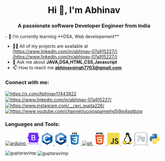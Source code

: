 <h1 align="center">Hi 👋, I'm Abhinav</h1>
<h3 align="center">A passionate software Developer Engineer from India</h3>
<img  src="https://media.giphy.com/media/K5kfQExKk731K/giphy.gif" width="400px" align="right" alt="">
<img  src="https://media.giphy.com/media/K5kfQExKk731K/giphy.gif" width="300px" align="right" alt="">
- 🌱 I’m currently learning **DSA, Web developement**

- 👨‍💻 All of my projects are available at [https://www.linkedin.com/in/abhinav-07a915227/](https://www.linkedin.com/in/abhinav-07a915227/)
- 💬 Ask me about **JAVA,DSA,HTML,CSS,Javascript**
- 📫 How to reach me **abhinavsingh7703@gmail.com**
<h3 align="left">Connect with me:</h3>
<p align="left">
<a href="https://x.com/Abhinav17443922" target="blank"><img align="center" src="https://raw.githubusercontent.com/rahuldkjain/github-profile-readme-generator/master/src/images/icons/Social/twitter.svg" alt="https://x.com/Abhinav17443922" height="30" width="40" /></a>
<a href="https://www.linkedin.com/in/abhinav-07a915227/" target="blank"><img align="center" src="  " alt="https://www.linkedin.com/in/abhinav-07a915227/" height="30" width="40" /></a>
<a href="https://instagram.com/https://www.instagram.com/__ravi_gupta226/" target="blank"><img align="center" src="https://raw.githubusercontent.com/rahuldkjain/github-profile-readme-generator/master/src/images/icons/Social/instagram.svg" alt="https://www.instagram.com/__ravi_gupta226/" height="30" width="40" /></a>
<a href="https://www.youtube.com/c/https://www.youtube.com/channel/ucojospamwhg5j9sj4sgtbzw" target="blank"><img align="center" src="https://raw.githubusercontent.com/rahuldkjain/github-profile-readme-generator/master/src/images/icons/Social/youtube.svg" alt="https://www.youtube.com/channel/ucojospamwhg5j9sj4sgtbzw" height="30" width="40" /></a>
</p>
<h3 align="left">Languages and Tools:</h3>
<p align="left"> <a href="https://www.arduino.cc/" target="_blank" rel="noreferrer"> <img src="https://cdn.worldvectorlogo.com/logos/arduino-1.svg" alt="arduino" width="40" height="40"/> </a> <a href="https://getbootstrap.com" target="_blank" rel="noreferrer"> <img src="https://raw.githubusercontent.com/devicons/devicon/master/icons/bootstrap/bootstrap-plain-wordmark.svg" alt="bootstrap" width="40" height="40"/> </a> <a href="https://www.cprogramming.com/" target="_blank" rel="noreferrer"> <img src="https://raw.githubusercontent.com/devicons/devicon/master/icons/c/c-original.svg" alt="c" width="40" height="40"/> </a> <a href="https://www.w3schools.com/cpp/" target="_blank" rel="noreferrer"> <img src="https://raw.githubusercontent.com/devicons/devicon/master/icons/cplusplus/cplusplus-original.svg" alt="cplusplus" width="40" height="40"/> </a> <a href="https://www.w3schools.com/css/" target="_blank" rel="noreferrer"> <img src="https://raw.githubusercontent.com/devicons/devicon/master/icons/css3/css3-original-wordmark.svg" alt="css3" width="40" height="40"/> </a> <a href="https://git-scm.com/" target="_blank" rel="noreferrer"> <img src="https://www.vectorlogo.zone/logos/git-scm/git-scm-icon.svg" alt="git" width="40" height="40"/> </a> <a href="https://www.w3.org/html/" target="_blank" rel="noreferrer"> <img src="https://raw.githubusercontent.com/devicons/devicon/master/icons/html5/html5-original-wordmark.svg" alt="html5" width="40" height="40"/> </a> <a href="https://developer.mozilla.org/en-US/docs/Web/JavaScript" target="_blank" rel="noreferrer"> <img src="https://raw.githubusercontent.com/devicons/devicon/master/icons/javascript/javascript-original.svg" alt="javascript" width="40" height="40"/> </a> <a href="https://www.linux.org/" target="_blank" rel="noreferrer"> <img src="https://raw.githubusercontent.com/devicons/devicon/master/icons/linux/linux-original.svg" alt="linux" width="40" height="40"/> </a> <a href="https://www.photoshop.com/en" target="_blank" rel="noreferrer"> <img src="https://raw.githubusercontent.com/devicons/devicon/master/icons/photoshop/photoshop-line.svg" alt="photoshop" width="40" height="40"/> </a> <a href="https://www.python.org" target="_blank" rel="noreferrer"> <img src="https://raw.githubusercontent.com/devicons/devicon/master/icons/python/python-original.svg" alt="python" width="40" height="40"/> </a> </p>
<p><img align="left" src="https://github-readme-stats.vercel.app/api/top-langs?username=guptaravimp&show_icons=true&locale=en&layout=compact" alt="guptaravimp" /></p>
<p>&nbsp;<img align="center" src="https://github-readme-stats.vercel.app/api?username=guptaravimp&show_icons=true&locale=en" alt="guptaravimp" /></p>
